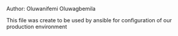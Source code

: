 Author: Oluwanifemi Oluwagbemila

This file was create to be used by ansible for configuration of our production environment

